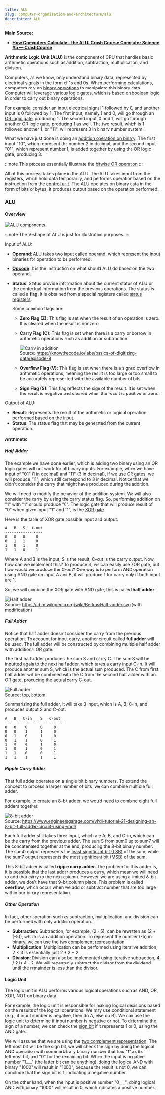 ```yaml
---
title: ALU
slug: computer-organization-and-architecture/alu
description: ALU
---
```


**Main Source:**

- **[How Computers Calculate - the ALU: Crash Course Computer Science #5 — CrashCourse](https://youtu.be/1I5ZMmrOfnA?si=jFZSZjsoJQI8VMHc)**

**Arithmetic Logic Unit (ALU)** is the component of CPU that handles basic arithmetic operations such as addition, subtraction, multiplication, and division.

Computers, as we know, only understand binary data, represented by electrical signals in the form of 1s and 0s. When performing calculations, computers rely on [binary operations](/computer-and-programming-fundamentals/binary-representation#binary-operation) to manipulate this binary data. Computer will leverage [various logic gates](/computer-organization-and-architecture/boolean-logic#logic-gates), which is based on [boolean logic](/computer-organization-and-architecture/boolean-logic) in order to carry out binary operations.

For example, consider an input electrical signal 1 followed by 0, and another input is 0 followed by 1. The first input, namely 1 and 0, will go through an [OR logic gate](/computer-organization-and-architecture/boolean-logic#logic-gates), producing 1. The second input, 0 and 1, will go through another OR logic gate, producing 1 as well. The two result, which is 1 followed another 1, or "11", will represent 3 in binary number system.

What we have just done is doing an [addition operation on binary](/computer-and-programming-fundamentals/binary-representation#addition). The first input "10", which represent the number 2 in decimal, and the second input "01", which represent number 1, is added together by using the OR logic gate, producing 3.

:::note
This process essentially illustrate the [bitwise OR operation](/computer-and-programming-fundamentals/bitwise-operation#or)
:::

All of this process takes place in the ALU. The ALU takes input from the registers, which hold data temporarily, and performs operation based on the instruction from the [control unit](/computer-organization-and-architecture/control-unit). The ALU operates on binary data in the form of bits or bytes, it produces output based on the operation performed.

### ALU

#### Overview

![ALU components](./alu.png)

:::note
The V-shape of ALU is just for illustration purposes.
:::

Input of ALU:

- **Operand**: ALU takes two input called [operand](/computer-organization-and-architecture/coa-fundamentals#opcode--operand), which represent the input binaries for operation to be performed.
- **[Opcode](/computer-organization-and-architecture/coa-fundamentals#opcode--operand)**: It is the instruction on what should ALU do based on the two operand.
- **Status**: Status provide information about the current status of ALU or the contextual information from the previous operations. The status is called a **flag**, it is obtained from a special registers called [status registers](/computer-organization-and-architecture/registers-and-ram#type-of-registers).

  Some common flags are:

  - **Zero Flag (Z)**: This flag is set when the result of an operation is zero. It is cleared when the result is nonzero.
  - **Carry Flag (C)**: This flag is set when there is a carry or borrow in arithmetic operations such as addition or subtraction.

    ![Carry in addition](./carry-in-addition.png)  
    Source: https://knowthecode.io/labs/basics-of-digitizing-data/episode-8

  - **Overflow Flag (V)**: This flag is set when there is a signed overflow in arithmetic operations, meaning the result is too large or too small to be accurately represented with the available number of bits.
  - **Sign Flag (S)**: This flag reflects the sign of the result. It is set when the result is negative and cleared when the result is positive or zero.

Output of ALU:

- **Result**: Represents the result of the arithmetic or logical operation performed based on the input.
- **Status**: The status flag that may be generated from the current operation.

#### Arithmetic

##### Half Adder

The example we have done earlier, which is adding two binary using an OR logic gates will not work for all binary inputs. For example, when we have input of "01" (1 in decimal) and "11" (3 in decimal), if we use OR gates, we will produce "11", which still correspond to 3 in decimal. Notice that we didn't consider the carry that might have produced during the addition.

We will need to modify the behavior of the addition system. We will also consider the carry by using the carry status flag. So, performing addition on "1" with "1" should produce "0". The logic gate that will produce result of "0" when given input "1" and "1", is the [XOR gate](/computer-organization-and-architecture/boolean-logic#logic-gates).

Here is the table of XOR gate possible input and output:

```
A   B   S   C-out
-----------------
0   0   0     0
0   1   1     0
1   0   1     0
1   1   0     1
```

Where A and B is the input, S is the result, C-out is the carry output. Now, how can we implement this? To produce S, we can easily use XOR gate, but how would we produce the C-out? One way is to perform AND operation using AND gate on input A and B, it will produce 1 for carry only if both input are 1.

So, we will combine the XOR gate with AND gate, this is called **half adder**.

![Half adder](./half-adder.png)  
Source: https://id.m.wikipedia.org/wiki/Berkas:Half-adder.svg (with modification)

##### Full Adder

Notice that half adder doesn't consider the carry from the previous operation. To account for input carry, another circuit called **full adder** will be used. The full adder will be constructed by combining multiple half adder with additional OR gate.

The first half adder produces the sum S and carry C. The sum S will be inputted again to the next half adder, which takes a carry input C-in. It will produce another sum S, which is the actual sum produced. The C from first half adder will be combined with the C from the second half adder with an OR gate, producing the actual carry C-out.

![Full adder](./full-adder.png)  
Source: [top](https://id.m.wikipedia.org/wiki/Berkas:Full-adder.svg), [bottom](https://youtu.be/1I5ZMmrOfnA?si=1Y2BGY9L7TvSwRFL&t=265)

Summarizing the full adder, it will take 3 input, which is A, B, C-in, and produces output S and C-out:

```
A   B   C-in    S   C-out
---------------------------
0   0    0      0     0
0   0    1      1     0
0   1    0      1     0
0   1    1      0     1
1   0    0      1     0
1   0    1      0     1
1   1    0      0     1
1   1    1      1     1
```

##### Ripple Carry Adder

That full adder operates on a single bit binary numbers. To extend the concept to process a larger number of bits, we can combine multiple full adder.

For example, to create an 8-bit adder, we would need to combine eight full adders together.

![8-bit adder](./8-bit-adder.png)  
Source: https://www.engineersgarage.com/vhdl-tutorial-21-designing-an-8-bit-full-adder-circuit-using-vhdl/

Each full adder still takes three input, which are A, B, and C-in, which can be the carry from the previous adder. The sum S from sum0 up to sum7 will be concatenated together at the end, producing the 8-bit binary number. The sum0 output represents the [least significant bit (LSB)](/computer-and-programming-fundamentals/binary-representation#least--most-significant-bit) of the sum, while the sum7 output represents the [most significant bit (MSB)](/computer-and-programming-fundamentals/binary-representation#least--most-significant-bit) of the sum.

This 8-bit adder is called **ripple carry adder**. The problem for this adder is, it is possible that the last adder produces a carry, which mean we will need to add that carry to the next column. However, we are using a limited 8-bit adder, we don't have that 9-bit column place. This problem is called **overflow**, which occur when we add or subtract number that are too large within our binary representation.

##### Other Operation

In fact, other operation such as subtraction, multiplication, and division can be performed with only addition operation.

- **Subtraction**: Subtraction, for example, (2 - 5), can be rewritten as (2 + (-5)), which is an addition operation. To represent the number (-5) in binary, we can use the [two complement representation](/computer-and-programming-fundamentals/binary-representation#two-complement).
- **Multiplication**: Multiplication can be performed using iterative addition, 2 × 3 is essentially just 2 + 2 + 2.
- **Division**: Division can also be implemented using iterative subtraction, 4 / 2 is 4 - 2. We will repeatedly subtract the divisor from the dividend until the remainder is less than the divisor.

#### Logic Unit

The logic unit in ALU performs various logical operations such as AND, OR, XOR, NOT on binary data.

For example, the logic unit is responsible for making logical decisions based on the results of the logical operations. We may use conditional statement (e.g., if input number is negative, then do A, else do B). We can use the logic unit to determine if input number is negative or not. To determine the sign of a number, we can check the [sign bit](/computer-and-programming-fundamentals/binary-representation#signed-magnitude) if it represents 1 or 0, using the AND gate.

We will assume that we are using the [two complement representation](/computer-and-programming-fundamentals/binary-representation#two-complement). The leftmost bit will be the sign bit, we will check the sign by doing the logical AND operation with some arbitrary binary number that has "1" as its leftmost bit, and "0" for the remaining bit. When the input is negative number "1\_\_\_" (the latter bit can be anything), doing the logical AND with binary "1000" will result in "1000", because the result is not 0, we can conclude that the sign bit is 1, indicating a negative number.

On the other hand, when the input is positive number "0\_\_\_", doing logical AND with binary "1000" will result in 0, which indicates a positive number.
